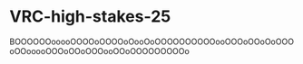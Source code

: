 # VRC-high-stakes-25
BOOOOOOooooOOOOoOOOOoOooOoOOOOOOOOOOooOOOoOOoOoOOOoOOooooOOOoOOoOOOooOOoOOOOOOOOOo
